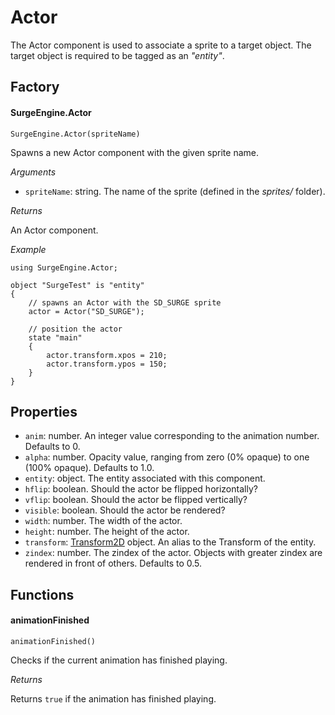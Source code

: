 Actor
=====

The Actor component is used to associate a sprite to a target object. The target object is required to be tagged as an *"entity"*.

Factory
-------

#### SurgeEngine.Actor

`SurgeEngine.Actor(spriteName)`

Spawns a new Actor component with the given sprite name.

*Arguments*

* `spriteName`: string. The name of the sprite (defined in the *sprites/* folder).

*Returns*

An Actor component.

*Example*
```
using SurgeEngine.Actor;

object "SurgeTest" is "entity"
{
    // spawns an Actor with the SD_SURGE sprite
    actor = Actor("SD_SURGE");

    // position the actor
    state "main"
    {
        actor.transform.xpos = 210;
        actor.transform.ypos = 150;
    }
}
```



Properties
----------

* `anim`: number. An integer value corresponding to the animation number. Defaults to 0.
* `alpha`: number. Opacity value, ranging from zero (0% opaque) to one (100% opaque). Defaults to 1.0.
* `entity`: object. The entity associated with this component.
* `hflip`: boolean. Should the actor be flipped horizontally?
* `vflip`: boolean. Should the actor be flipped vertically?
* `visible`: boolean. Should the actor be rendered?
* `width`: number. The width of the actor.
* `height`: number. The height of the actor.
* `transform`: [Transform2D](../reference/transform2d) object. An alias to the Transform of the entity.
* `zindex`: number. The zindex of the actor. Objects with greater zindex are rendered in front of others. Defaults to 0.5.

Functions
---------

#### animationFinished

`animationFinished()`

Checks if the current animation has finished playing.

*Returns*

Returns `true` if the animation has finished playing.
